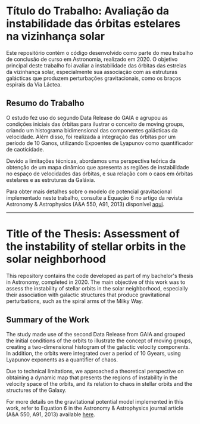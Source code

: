 # Título do Trabalho: Avaliação da instabilidade das órbitas estelares na vizinhança solar

Este repositório contém o código desenvolvido como parte do meu trabalho de conclusão de curso em Astronomia, realizado em 2020. O objetivo principal deste trabalho foi avaliar a instabilidade das órbitas das estrelas da vizinhança solar, especialmente sua associação com as estruturas galácticas que produzem perturbações gravitacionais, como os braços espirais da Via Láctea.

## Resumo do Trabalho

O estudo fez uso do segundo Data Release do GAIA e agrupou as condições iniciais das órbitas para ilustrar o conceito de moving groups, criando um histograma bidimensional das componentes galácticas da velocidade. Além disso, foi realizada a integração das órbitas por um período de 10 Ganos, utilizando Expoentes de Lyapunov como quantificador de caoticidade.

Devido a limitações técnicas, abordamos uma perspectiva teórica da obtenção de um mapa dinâmico que apresenta as regiões de instabilidade no espaço de velocidades das órbitas, e sua relação com o caos em órbitas estelares e as estruturas da Galáxia.

Para obter mais detalhes sobre o modelo de potencial gravitacional implementado neste trabalho, consulte a Equação 6 no artigo da revista Astronomy & Astrophysics (A&A 550, A91, 2013) disponível [aqui](https://www.aanda.org/articles/aa/pdf/2013/02/aa19769-12.pdf).

---

# Title of the Thesis: Assessment of the instability of stellar orbits in the solar neighborhood

This repository contains the code developed as part of my bachelor's thesis in Astronomy, completed in 2020. The main objective of this work was to assess the instability of stellar orbits in the solar neighborhood, especially their association with galactic structures that produce gravitational perturbations, such as the spiral arms of the Milky Way.

## Summary of the Work

The study made use of the second Data Release from GAIA and grouped the initial conditions of the orbits to illustrate the concept of moving groups, creating a two-dimensional histogram of the galactic velocity components. In addition, the orbits were integrated over a period of 10 Gyears, using Lyapunov exponents as a quantifier of chaos.

Due to technical limitations, we approached a theoretical perspective on obtaining a dynamic map that presents the regions of instability in the velocity space of the orbits, and its relation to chaos in stellar orbits and the structures of the Galaxy.

For more details on the gravitational potential model implemented in this work, refer to Equation 6 in the Astronomy & Astrophysics journal article (A&A 550, A91, 2013) available [here](https://www.aanda.org/articles/aa/pdf/2013/02/aa19769-12.pdf).
